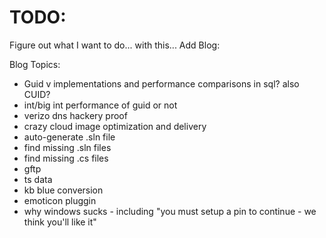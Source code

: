 # TODO:
Figure out what I want to do...  with this...
Add Blog:


Blog Topics:
* Guid v implementations and performance comparisons in sql? also CUID?
* int/big int performance of guid or not
* verizo dns hackery proof
* crazy cloud image optimization and delivery
* auto-generate .sln file 
* find missing .sln files
* find missing .cs files
* gftp
* ts data 
* kb blue conversion 
* emoticon pluggin  
* why windows sucks - including "you must setup a pin to continue - we think you'll like it" 

